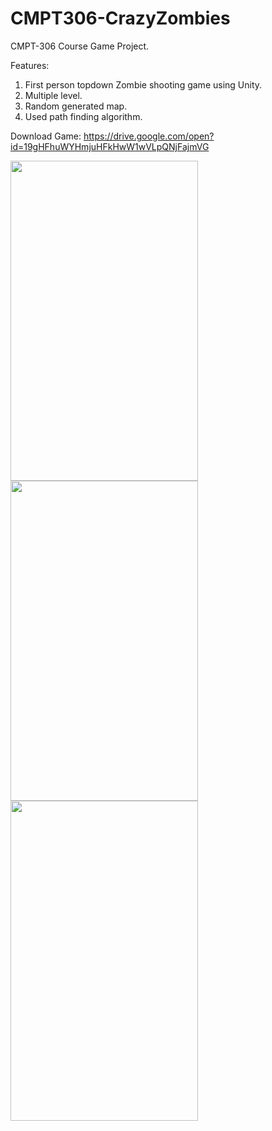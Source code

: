 # CMPT306-CrazyZombies
CMPT-306 Course Game Project.

Features:
1. First person topdown Zombie shooting game using Unity.
2. Multiple level.
3. Random generated map.
4. Used path finding algorithm.

Download Game: https://drive.google.com/open?id=19gHFhuWYHmjuHFkHwW1wVLpQNjFajmVG

<a href="url"><img src="https://drive.google.com/uc?export=view&id=1BWCdAnwNMkrI1upfB3N9YkAP71YTjjcq" align="left" height="512" width="300" ></a>

<a href="url"><img src="https://drive.google.com/uc?export=view&id=12kd_W9bpqLLneC-GfhdAw4yD0Gh8NU1Y" align="left" height="512" width="300" ></a>

<a href="url"><img src="https://drive.google.com/uc?export=view&id=1WgNZAcn2akCtw8hIb-e-f7IUXUnmGXdB" align="left" height="512" width="300" ></a>

